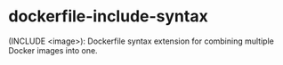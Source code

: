 # dockerfile-include-syntax
(INCLUDE &lt;image>): Dockerfile syntax extension for combining multiple Docker images into one.
